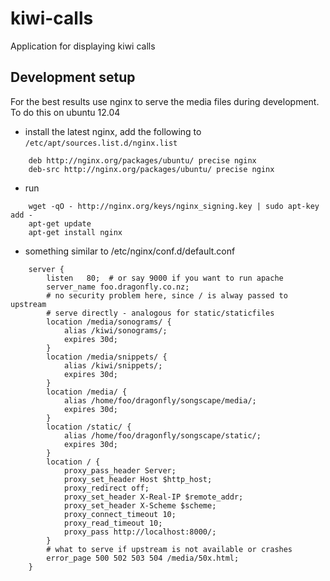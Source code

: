 kiwi-calls
==========

Application for displaying kiwi calls


## Development setup

For the best results use nginx to serve the media files during development. To do this on ubuntu 12.04

- install the latest nginx, add the following to `/etc/apt/sources.list.d/nginx.list`
```  
    deb http://nginx.org/packages/ubuntu/ precise nginx
    deb-src http://nginx.org/packages/ubuntu/ precise nginx
```

- run
```
    wget -qO - http://nginx.org/keys/nginx_signing.key | sudo apt-key add -
    apt-get update
    apt-get install nginx
```    

- something similar to /etc/nginx/conf.d/default.conf
```
    server {
        listen   80;  # or say 9000 if you want to run apache
        server_name foo.dragonfly.co.nz;
        # no security problem here, since / is alway passed to upstream
        # serve directly - analogous for static/staticfiles
	    location /media/sonograms/ {
	        alias /kiwi/sonograms/;
	        expires 30d;
	    }
	    location /media/snippets/ {
	        alias /kiwi/snippets/;
	        expires 30d;
	    }
        location /media/ {
    	    alias /home/foo/dragonfly/songscape/media/;
    	    expires 30d;
        }
        location /static/ {
    	    alias /home/foo/dragonfly/songscape/static/;
    	    expires 30d;
        }
        location / {
            proxy_pass_header Server;
            proxy_set_header Host $http_host;
            proxy_redirect off;
            proxy_set_header X-Real-IP $remote_addr;
            proxy_set_header X-Scheme $scheme;
            proxy_connect_timeout 10;
            proxy_read_timeout 10;
            proxy_pass http://localhost:8000/;
        }
        # what to serve if upstream is not available or crashes
        error_page 500 502 503 504 /media/50x.html;
    }
```
